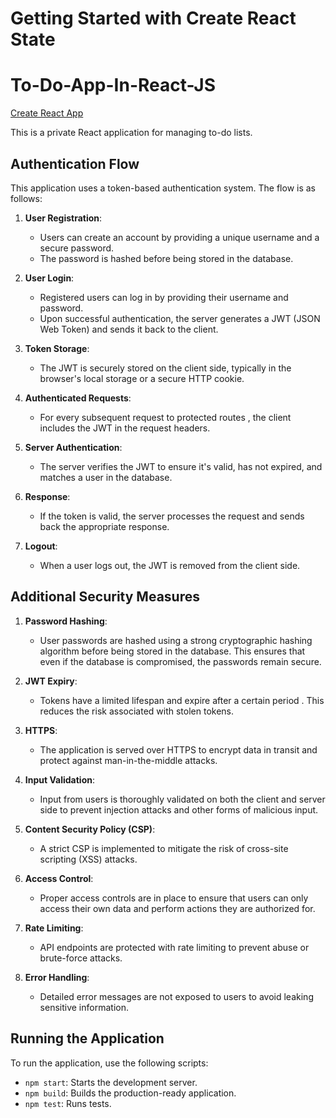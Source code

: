 # Getting Started with Create React State

# To-Do-App-In-React-JS
 [Create React App](https://github.com/DevilANANDGupta/TO_DO_LIST_APP_REACT)

This is a private React application for managing to-do lists.

## Authentication Flow

This application uses a token-based authentication system. The flow is as follows:

1. **User Registration**:
   - Users can create an account by providing a unique username and a secure password.
   - The password is hashed before being stored in the database.

2. **User Login**:
   - Registered users can log in by providing their username and password.
   - Upon successful authentication, the server generates a JWT (JSON Web Token) and sends it back to the client.

3. **Token Storage**:
   - The JWT is securely stored on the client side, typically in the browser's local storage or a secure HTTP cookie.

4. **Authenticated Requests**:
   - For every subsequent request to protected routes , the client includes the JWT in the request headers.

5. **Server Authentication**:
   - The server verifies the JWT to ensure it's valid, has not expired, and matches a user in the database.

6. **Response**:
   - If the token is valid, the server processes the request and sends back the appropriate response.

7. **Logout**:
   - When a user logs out, the JWT is removed from the client side.

## Additional Security Measures

1. **Password Hashing**:
   - User passwords are hashed using a strong cryptographic hashing algorithm before being stored in the database. This ensures that even if the database is compromised, the passwords remain secure.

2. **JWT Expiry**:
   - Tokens have a limited lifespan and expire after a certain period . This reduces the risk associated with stolen tokens.

3. **HTTPS**:
   - The application is served over HTTPS to encrypt data in transit and protect against man-in-the-middle attacks.

4. **Input Validation**:
   - Input from users is thoroughly validated on both the client and server side to prevent injection attacks and other forms of malicious input.

5. **Content Security Policy (CSP)**:
   - A strict CSP is implemented to mitigate the risk of cross-site scripting (XSS) attacks.

6. **Access Control**:
   - Proper access controls are in place to ensure that users can only access their own data and perform actions they are authorized for.

7. **Rate Limiting**:
   - API endpoints are protected with rate limiting to prevent abuse or brute-force attacks.

8. **Error Handling**:
   - Detailed error messages are not exposed to users to avoid leaking sensitive information.

## Running the Application

To run the application, use the following scripts:

- `npm start`: Starts the development server.
- `npm build`: Builds the production-ready application.
- `npm test`: Runs tests.



